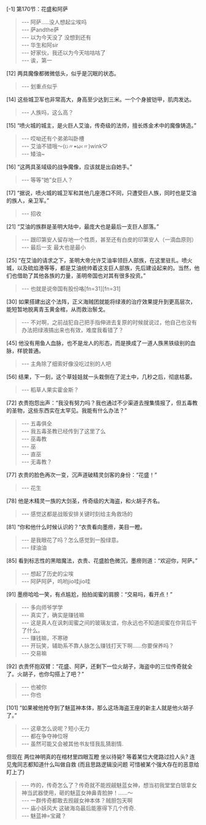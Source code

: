 
[-1] 第170节：花盛和阿萨
>--- 阿萨…..没人想起尘埃吗<br>
>--- 萨andthe萨<br>
>--- 以为今天没了 没想到还有<br>
>--- 华生和阿sir<br>
>--- 好家伙，我还以为今天咕咕咕了<br>
>--- 诶，第一<br>

[12] 两具魔像都微微低头，似乎是沉眠的状态。
>--- 划重点似乎<br>

[14] 这些城卫军也非常高大，身高至少达到三米。一个个身披铠甲，肌肉发达。
>--- 人族吗，这么高？<br>

[15] “喷火城的城主，是火巨人艾油，传奇级的法师，擅长炼金术中的魔像铸造。”
>--- 哎呦还有个弟弟叫卧槽<br>
>--- 艾油不错哦～(ઇ〃•ω‹〃)wink♡<br>
>--- 矮油~<br>

[16] “这两具圣域级的战争魔像，应该就是出自她手。”
>--- 等等“她”女巨人？<br>

[17] “据说，喷火城的城卫军和其他几座港口不同，只遭受巨人族，同时也是艾油的族人，亲卫军。”
>--- 招收<br>

[21] “艾油的族群是圣明大陆中，最庞大也是最后一支巨人部落。”
>--- 跟印第安人留存地一个性质，甚至还有白皮的印第安人（一滴血原则）<br>
>--- 最后一支 最大也是最小<br>

[25] “在艾油的请求之下，圣明大帝允许艾油率领巨人部族，在这里驻扎。喷火城，以及硫焰港等等，都是艾油统帅着这支巨人部族，先后建设起来的。当然，他们也借助了其他各族的力量，圣明帝国也对其有很多投资。”
>--- 也就是说帝国有股份咯[fn=31][fn=31]<br>

[30] 如果搭建出这个法阵，正义海贼团就能将绿液的治疗效果提升到更高层次，能短暂地脱离青玉黄金棺，从而救治鬃戈。
>--- 不对啊，之前战犯自己把手指伸进去复原的时候就说过，他自己也没有办法把绿液搞出来也有效，难度我看错了？<br>

[45] 他没有用鱼人血脉，也不是龙人的形态，而是换成了一道人族黑铁级别的血脉，样貌普通。
>--- 主角除了细索好像没吃过别的人吧<br>

[56] 结果，下一刻，这个草娃娃就一头栽倒在了泥土中，几秒之后，彻底枯萎。
>--- 稻草人果实霍金斯？<br>

[72] 衣贵抱怨出声：“我没有努力吗？我也通过不少渠道去搜集情报了，但五毒教的圣物，这些东西实在太罕见。我能有什么办法？”
>--- 五毒俱全<br>
>--- 我五毒圣教已经传到了这里了么<br>
>--- 巫毒教<br>
>--- 巫<br>
>--- 直巫<br>
>--- 无毒教？<br>

[77] 衣贵的脸色再次一变，沉声道破精灵剑客的身份：“花盛！”
>--- 花生<br>

[78] 他是木精灵一族的大剑圣，传奇级的大海盗，和火胡子齐名。
>--- 感觉这都是战贩安排关键时刻给主角救场的<br>

[81] “你和他什么时候认识的？”衣贵看向墨痨，美目一瞪。
>--- 是我眼花了吗？怎么感觉到一股绿意。<br>
>--- 绿油油<br>

[85] 看到标志性的黑暗魔法，衣贵、花盛脸色微沉，墨痨则道：“欢迎你，阿萨。”
>--- 想起了历史的尘埃<br>
>--- 阿萨阿萨，呜哟jio哇jio哇<br>

[91] 墨痨哈哈一笑，有点尴尬，拍拍闺蜜的肩膀：“交易吗，看开点！”
>--- 多向师爷学学<br>
>--- 真实了，确实是赚钱嘛<br>
>--- 这是真人在讽刺闺蜜之间的玻璃友谊，你永远也不知道闺蜜在你背后干了什么。<br>
>--- 赚钱嘛，不寒碜<br>
>--- 开玩笑，辅助系不靠人脉怎么赚钱打天下啊……你要保养吗？<br>
>--- 交易嘛<br>

[92] 衣贵怀抱双臂：“花盛、阿萨，还剩下一位火胡子，海盗中的三位传奇就全了。火胡子，也你勾搭上了吧？”
>--- 也被你<br>
>--- 你也<br>

[101] “如果被他抢夺到了魅蓝神本体，那么这场海盗王座的新主人就是他火胡子了。”
>--- 这章怎么说呢？短小无力<br>
>--- 都在争夺神位呀<br>
>--- 虽然可能又会被其他书友怪我乱猜剧情.

 但现在 两位神明真的在棺材里四眼互瞪  坐以待毙? 等着某位大佬路过捡人头? 
连见鬼同志都知道什么叫做自救 (而且思路逻辑没问题 可惜被某个强大存在的恶意给盯上了)<br>
>--- 咋的，传奇怎么了？传奇就不能觊觎魅蓝女神，想当初我堂堂白银拿女神当武器使用，砸的魅蓝女神鼻青脸肿！……～<br>
>--- 一群传奇都敢去觊觎女神本体？贼胆包天啊<br>
>--- 庙小妖风大 这破海岛最后能塞得下几个传奇.<br>
>--- 魅蓝神=宝藏？<br>
